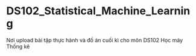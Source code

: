 # DS102_Statistical_Machine_Learning
Nơi upload bài tập thực hành và đồ án cuối kì cho môn DS102 Học máy Thống kê
